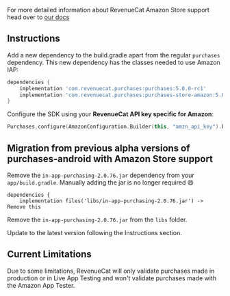 For more detailed information about RevenueCat Amazon Store support head over to [our docs](https://docs.revenuecat.com/v3.3/docs/android)

## Instructions

Add a new dependency to the build.gradle apart from the regular `purchases` dependency. This new dependency has the classes needed to use Amazon IAP:

```groovy
dependencies {
    implementation 'com.revenuecat.purchases:purchases:5.0.0-rc1'
    implementation 'com.revenuecat.purchases:purchases-store-amazon:5.0.0-rc1'
}
```

Configure the SDK using your **RevenueCat API key specific for Amazon**:

```kotlin
Purchases.configure(AmazonConfiguration.Builder(this, "amzn_api_key").build())
```

## Migration from previous alpha versions of purchases-android with Amazon Store support

Remove the `in-app-purchasing-2.0.76.jar` dependency from your `app/build.gradle`. Manually adding the jar is no longer required :smile:

```
dependencies {
    implementation files('libs/in-app-purchasing-2.0.76.jar') -> Remove this
```

Remove the `in-app-purchasing-2.0.76.jar` from the `libs` folder.

Update to the latest version following the Instructions section.

## Current Limitations

Due to some limitations, RevenueCat will only validate purchases made in production or in Live App Testing and won't validate purchases made with the Amazon App Tester.
